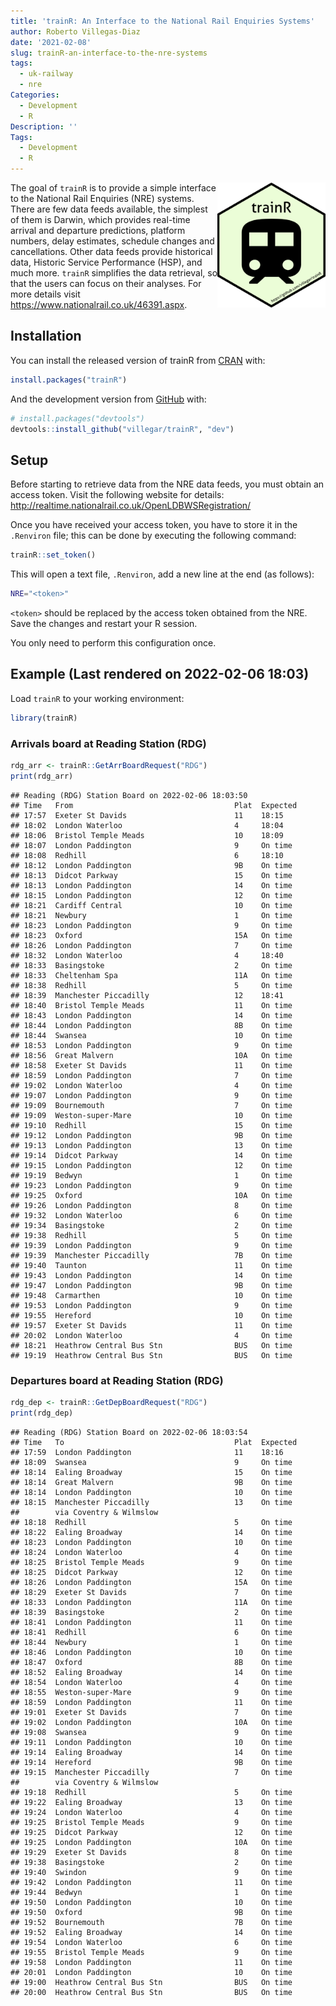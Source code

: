 ```yaml
---
title: 'trainR: An Interface to the National Rail Enquiries Systems'
author: Roberto Villegas-Diaz
date: '2021-02-08'
slug: trainR-an-interface-to-the-nre-systems
tags:
  - uk-railway
  - nre
Categories:
  - Development
  - R
Description: ''
Tags:
  - Development
  - R
---
```


<img src="https://raw.githubusercontent.com/villegar/trainR/main/inst/images/logo.png" alt="logo" align="right" height=200px/>

The goal of `trainR` is to provide a simple interface to the 
National Rail Enquiries (NRE) systems. There are few data feeds 
available, the simplest of them is Darwin, which provides real-time 
arrival and departure predictions, platform numbers, delay estimates, 
schedule changes and cancellations. Other data feeds provide historical 
data, Historic Service Performance (HSP), and much more. `trainR` 
simplifies the data retrieval, so that the users can focus on their 
analyses. For more details visit 
https://www.nationalrail.co.uk/46391.aspx.

## Installation

You can install the released version of trainR from [CRAN](https://CRAN.R-project.org) with:

``` r
install.packages("trainR")
```

And the development version from [GitHub](https://github.com/) with:

``` r
# install.packages("devtools")
devtools::install_github("villegar/trainR", "dev")
```

## Setup
Before starting to retrieve data from the NRE data feeds, you must obtain an access token. 
Visit the following website for details: http://realtime.nationalrail.co.uk/OpenLDBWSRegistration/

Once you have received your access token, you have to store it in the `.Renviron` file; this can be 
done by executing the following command:


```r
trainR::set_token()
```

This will open a text file, `.Renviron`, add a new line at the end (as follows):

```bash
NRE="<token>"
```

`<token>` should be replaced by the access token obtained from the NRE. Save the changes and restart 
your R session.

You only need to perform this configuration once.

## Example (Last rendered on 2022-02-06 18:03)

Load `trainR` to your working environment:

```r
library(trainR)
```

### Arrivals board at Reading Station (RDG)


```r
rdg_arr <- trainR::GetArrBoardRequest("RDG")
print(rdg_arr)
```

```
## Reading (RDG) Station Board on 2022-02-06 18:03:50
## Time   From                                    Plat  Expected
## 17:57  Exeter St Davids                        11    18:15
## 18:02  London Waterloo                         4     18:04
## 18:06  Bristol Temple Meads                    10    18:09
## 18:07  London Paddington                       9     On time
## 18:08  Redhill                                 6     18:10
## 18:12  London Paddington                       9B    On time
## 18:13  Didcot Parkway                          15    On time
## 18:13  London Paddington                       14    On time
## 18:15  London Paddington                       12    On time
## 18:21  Cardiff Central                         10    On time
## 18:21  Newbury                                 1     On time
## 18:23  London Paddington                       9     On time
## 18:23  Oxford                                  15A   On time
## 18:26  London Paddington                       7     On time
## 18:32  London Waterloo                         4     18:40
## 18:33  Basingstoke                             2     On time
## 18:33  Cheltenham Spa                          11A   On time
## 18:38  Redhill                                 5     On time
## 18:39  Manchester Piccadilly                   12    18:41
## 18:40  Bristol Temple Meads                    11    On time
## 18:43  London Paddington                       14    On time
## 18:44  London Paddington                       8B    On time
## 18:44  Swansea                                 10    On time
## 18:53  London Paddington                       9     On time
## 18:56  Great Malvern                           10A   On time
## 18:58  Exeter St Davids                        11    On time
## 18:59  London Paddington                       7     On time
## 19:02  London Waterloo                         4     On time
## 19:07  London Paddington                       9     On time
## 19:09  Bournemouth                             7     On time
## 19:09  Weston-super-Mare                       10    On time
## 19:10  Redhill                                 15    On time
## 19:12  London Paddington                       9B    On time
## 19:13  London Paddington                       13    On time
## 19:14  Didcot Parkway                          14    On time
## 19:15  London Paddington                       12    On time
## 19:19  Bedwyn                                  1     On time
## 19:23  London Paddington                       9     On time
## 19:25  Oxford                                  10A   On time
## 19:26  London Paddington                       8     On time
## 19:32  London Waterloo                         6     On time
## 19:34  Basingstoke                             2     On time
## 19:38  Redhill                                 5     On time
## 19:39  London Paddington                       9     On time
## 19:39  Manchester Piccadilly                   7B    On time
## 19:40  Taunton                                 11    On time
## 19:43  London Paddington                       14    On time
## 19:47  London Paddington                       9B    On time
## 19:48  Carmarthen                              10    On time
## 19:53  London Paddington                       9     On time
## 19:55  Hereford                                10    On time
## 19:57  Exeter St Davids                        11    On time
## 20:02  London Waterloo                         4     On time
## 18:21  Heathrow Central Bus Stn                BUS   On time
## 19:19  Heathrow Central Bus Stn                BUS   On time
```

### Departures board at Reading Station (RDG)


```r
rdg_dep <- trainR::GetDepBoardRequest("RDG")
print(rdg_dep)
```

```
## Reading (RDG) Station Board on 2022-02-06 18:03:54
## Time   To                                      Plat  Expected
## 17:59  London Paddington                       11    18:16
## 18:09  Swansea                                 9     On time
## 18:14  Ealing Broadway                         15    On time
## 18:14  Great Malvern                           9B    On time
## 18:14  London Paddington                       10    On time
## 18:15  Manchester Piccadilly                   13    On time
##        via Coventry & Wilmslow                 
## 18:18  Redhill                                 5     On time
## 18:22  Ealing Broadway                         14    On time
## 18:23  London Paddington                       10    On time
## 18:24  London Waterloo                         4     On time
## 18:25  Bristol Temple Meads                    9     On time
## 18:25  Didcot Parkway                          12    On time
## 18:26  London Paddington                       15A   On time
## 18:29  Exeter St Davids                        7     On time
## 18:33  London Paddington                       11A   On time
## 18:39  Basingstoke                             2     On time
## 18:41  London Paddington                       11    On time
## 18:41  Redhill                                 6     On time
## 18:44  Newbury                                 1     On time
## 18:46  London Paddington                       10    On time
## 18:47  Oxford                                  8B    On time
## 18:52  Ealing Broadway                         14    On time
## 18:54  London Waterloo                         4     On time
## 18:55  Weston-super-Mare                       9     On time
## 18:59  London Paddington                       11    On time
## 19:01  Exeter St Davids                        7     On time
## 19:02  London Paddington                       10A   On time
## 19:08  Swansea                                 9     On time
## 19:11  London Paddington                       10    On time
## 19:14  Ealing Broadway                         14    On time
## 19:14  Hereford                                9B    On time
## 19:15  Manchester Piccadilly                   7     On time
##        via Coventry & Wilmslow                 
## 19:18  Redhill                                 5     On time
## 19:22  Ealing Broadway                         13    On time
## 19:24  London Waterloo                         4     On time
## 19:25  Bristol Temple Meads                    9     On time
## 19:25  Didcot Parkway                          12    On time
## 19:25  London Paddington                       10A   On time
## 19:29  Exeter St Davids                        8     On time
## 19:38  Basingstoke                             2     On time
## 19:40  Swindon                                 9     On time
## 19:42  London Paddington                       11    On time
## 19:44  Bedwyn                                  1     On time
## 19:50  London Paddington                       10    On time
## 19:50  Oxford                                  9B    On time
## 19:52  Bournemouth                             7B    On time
## 19:52  Ealing Broadway                         14    On time
## 19:54  London Waterloo                         6     On time
## 19:55  Bristol Temple Meads                    9     On time
## 19:58  London Paddington                       11    On time
## 20:01  London Paddington                       10    On time
## 19:00  Heathrow Central Bus Stn                BUS   On time
## 20:00  Heathrow Central Bus Stn                BUS   On time
```
